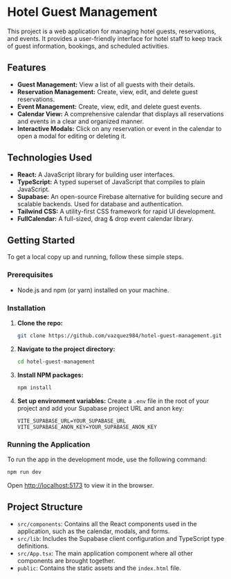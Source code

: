# Hotel Guest Management

This project is a web application for managing hotel guests, reservations, and events. It provides a user-friendly interface for hotel staff to keep track of guest information, bookings, and scheduled activities.

## Features

*   **Guest Management:** View a list of all guests with their details.
*   **Reservation Management:** Create, view, edit, and delete guest reservations.
*   **Event Management:** Create, view, edit, and delete guest events.
*   **Calendar View:** A comprehensive calendar that displays all reservations and events in a clear and organized manner.
*   **Interactive Modals:** Click on any reservation or event in the calendar to open a modal for editing or deleting it.

## Technologies Used

*   **React:** A JavaScript library for building user interfaces.
*   **TypeScript:** A typed superset of JavaScript that compiles to plain JavaScript.
*   **Supabase:** An open-source Firebase alternative for building secure and scalable backends. Used for database and authentication.
*   **Tailwind CSS:** A utility-first CSS framework for rapid UI development.
*   **FullCalendar:** A full-sized, drag & drop event calendar library.

## Getting Started

To get a local copy up and running, follow these simple steps.

### Prerequisites

*   Node.js and npm (or yarn) installed on your machine.

### Installation

1.  **Clone the repo:**
    ```sh
    git clone https://github.com/vazquez984/hotel-guest-management.git
    ```
2.  **Navigate to the project directory:**
    ```sh
    cd hotel-guest-management
    ```
3.  **Install NPM packages:**
    ```sh
    npm install
    ```
4.  **Set up environment variables:**
    Create a `.env` file in the root of your project and add your Supabase project URL and anon key:
    ```
    VITE_SUPABASE_URL=YOUR_SUPABASE_URL
    VITE_SUPABASE_ANON_KEY=YOUR_SUPABASE_ANON_KEY
    ```

### Running the Application

To run the app in the development mode, use the following command:

```sh
npm run dev
```

Open [http://localhost:5173](http://localhost:5173) to view it in the browser.

## Project Structure

*   `src/components`: Contains all the React components used in the application, such as the calendar, modals, and forms.
*   `src/lib`: Includes the Supabase client configuration and TypeScript type definitions.
*   `src/App.tsx`: The main application component where all other components are brought together.
*   `public`: Contains the static assets and the `index.html` file.
